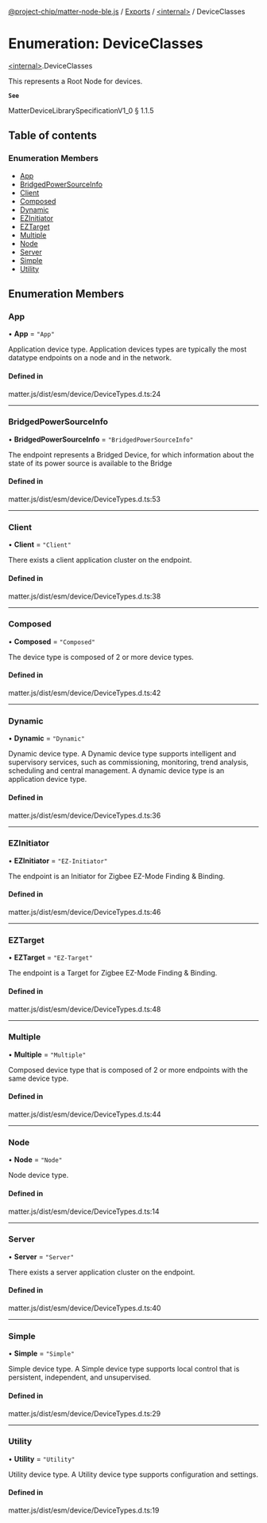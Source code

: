 [@project-chip/matter-node-ble.js](../README.md) / [Exports](../modules.md) / [\<internal\>](../modules/internal_.md) / DeviceClasses

# Enumeration: DeviceClasses

[\<internal\>](../modules/internal_.md).DeviceClasses

This represents a Root Node for devices.

**`See`**

MatterDeviceLibrarySpecificationV1_0 § 1.1.5

## Table of contents

### Enumeration Members

- [App](internal_.DeviceClasses.md#app)
- [BridgedPowerSourceInfo](internal_.DeviceClasses.md#bridgedpowersourceinfo)
- [Client](internal_.DeviceClasses.md#client)
- [Composed](internal_.DeviceClasses.md#composed)
- [Dynamic](internal_.DeviceClasses.md#dynamic)
- [EZInitiator](internal_.DeviceClasses.md#ezinitiator)
- [EZTarget](internal_.DeviceClasses.md#eztarget)
- [Multiple](internal_.DeviceClasses.md#multiple)
- [Node](internal_.DeviceClasses.md#node)
- [Server](internal_.DeviceClasses.md#server)
- [Simple](internal_.DeviceClasses.md#simple)
- [Utility](internal_.DeviceClasses.md#utility)

## Enumeration Members

### App

• **App** = ``"App"``

Application device type.
Application devices types are typically the most datatype endpoints on a node and in the network.

#### Defined in

matter.js/dist/esm/device/DeviceTypes.d.ts:24

___

### BridgedPowerSourceInfo

• **BridgedPowerSourceInfo** = ``"BridgedPowerSourceInfo"``

The endpoint represents a Bridged Device, for which information about the state of
its power source is available to the Bridge

#### Defined in

matter.js/dist/esm/device/DeviceTypes.d.ts:53

___

### Client

• **Client** = ``"Client"``

There exists a client application cluster on the endpoint.

#### Defined in

matter.js/dist/esm/device/DeviceTypes.d.ts:38

___

### Composed

• **Composed** = ``"Composed"``

The device type is composed of 2 or more device types.

#### Defined in

matter.js/dist/esm/device/DeviceTypes.d.ts:42

___

### Dynamic

• **Dynamic** = ``"Dynamic"``

Dynamic device type.
A Dynamic device type supports intelligent and supervisory services, such as commissioning,
monitoring, trend analysis, scheduling and central management. A dynamic device type is an
application device type.

#### Defined in

matter.js/dist/esm/device/DeviceTypes.d.ts:36

___

### EZInitiator

• **EZInitiator** = ``"EZ-Initiator"``

The endpoint is an Initiator for Zigbee EZ-Mode Finding & Binding.

#### Defined in

matter.js/dist/esm/device/DeviceTypes.d.ts:46

___

### EZTarget

• **EZTarget** = ``"EZ-Target"``

The endpoint is a Target for Zigbee EZ-Mode Finding & Binding.

#### Defined in

matter.js/dist/esm/device/DeviceTypes.d.ts:48

___

### Multiple

• **Multiple** = ``"Multiple"``

Composed device type that is composed of 2 or more endpoints with the same device type.

#### Defined in

matter.js/dist/esm/device/DeviceTypes.d.ts:44

___

### Node

• **Node** = ``"Node"``

Node device type.

#### Defined in

matter.js/dist/esm/device/DeviceTypes.d.ts:14

___

### Server

• **Server** = ``"Server"``

There exists a server application cluster on the endpoint.

#### Defined in

matter.js/dist/esm/device/DeviceTypes.d.ts:40

___

### Simple

• **Simple** = ``"Simple"``

Simple device type.
A Simple device type supports local control that is persistent, independent, and unsupervised.

#### Defined in

matter.js/dist/esm/device/DeviceTypes.d.ts:29

___

### Utility

• **Utility** = ``"Utility"``

Utility device type.
A Utility device type supports configuration and settings.

#### Defined in

matter.js/dist/esm/device/DeviceTypes.d.ts:19
